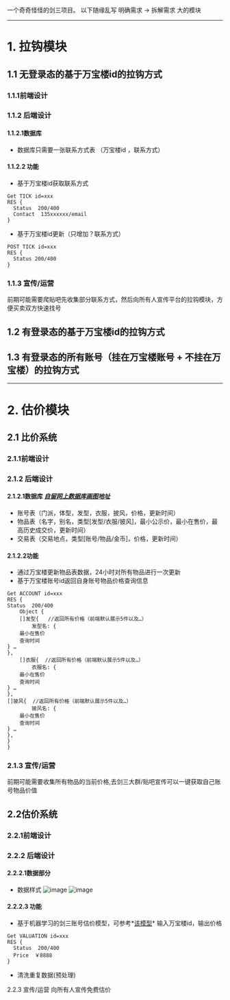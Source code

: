 一个奇奇怪怪的剑三项目。
以下随缘乱写
明确需求 ->  拆解需求
大的模块
___
# 1. 拉钩模块
## 1.1 无登录态的基于万宝楼id的拉钩方式
### 1.1.1前端设计
    

### 1.1.2 后端设计
#### 1.1.2.1数据库
- 数据库只需要一张联系方式表 （万宝楼id ，联系方式）
#### 1.1.2.2 功能
- 基于万宝楼id获取联系方式
```
Get TICK id=xxx
RES {
  Status  200/400
  Contact  135xxxxxx/email
}
```
- 基于万宝楼id更新（只增加？联系方式）
```
POST TICK id=xxx
RES {
  Status 200/400
}
```

### 1.1.3 宣传/运营
前期可能需要爬贴吧先收集部分联系方式，然后向所有人宣传平台的拉钩模块，方便买卖双方快速找号
## 1.2 有登录态的基于万宝楼id的拉钩方式

## 1.3 有登录态的所有账号（挂在万宝楼账号 + 不挂在万宝楼）的拉钩方式
___
# 2. 估价模块
## 2.1 比价系统
### 2.1.1前端设计
    
### 2.1.2 后端设计
#### 2.1.2.1数据库 *[自留网上数据库画图地址](Untitled-dbdiagram.io)* 
- 账号表（门派，体型，发型，衣服，披风，价格，更新时间）
- 物品表（名字，别名，类型[发型/衣服/披风]，最小公示价，最小在售价，最高历史成交价，更新时间）
- 交易表（交易地点，类型[账号/物品/金币]，价格，更新时间）
 
#### 2.1.2.2功能
- 通过万宝楼更新物品表数据，24小时对所有物品进行一次更新
- 基于万宝楼账号id返回自身账号物品价格查询信息
```
Get ACCOUNT id=xxx
RES {
Status  200/400
	Object {
	[]发型{   //返回所有价格（前端默认展示5件以及…）
		发型名: {
	最小在售价
	查询时间
} …
},
	[]衣服{  //返回所有价格（前端默认展示5件以及…）
		衣服名: {
	最小在售价
	查询时间
} …
},
[]披风{  //返回所有价格（前端默认展示5件以及…）
		披风名: {
	最小在售价
	查询时间
} …
},
}
}
```
			
### 2.1.3 宣传/运营
前期可能需要收集所有物品的当前价格,去剑三大群/贴吧宣传可以一键获取自己账号物品价值

## 2.2估价系统
### 2.2.1前端设计

### 2.2.2 后端设计
#### 2.2.2.1数据部分
- 数据样式
![image](https://github.com/lzhyzf/jiansanproject/assets/40630189/8469f35f-45d9-49c1-880c-73dc197eec2f)
![image](https://github.com/lzhyzf/jiansanproject/assets/40630189/2320567c-2058-4fee-be48-0d905e704018)
			
#### 2.2.2.3 功能
- 基于机器学习的剑三账号估价模型，可参考*[该模型](https://tianchi.aliyun.com/competition/entrance/231784/forum)* 
输入万宝楼id，输出价格
```
Get VALUATION id=xxx
RES {
  Status  200/400
  Price  ￥8888
}
```

- 清洗重复数据(预处理)


2.2.3 宣传/运营
向所有人宣传免费估价










































